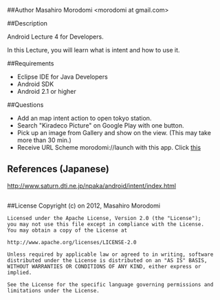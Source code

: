 ##Author
Masahiro Morodomi &lt;morodomi at gmail.com&gt;

##Description

Android Lecture 4 for Developers.

In this Lecture, you will learn what is intent and how to use it.

##Requirements
 * Eclipse IDE for Java Developers
 * Android SDK
 * Android 2.1 or higher

##Questions
 * Add an map intent action to open tokyo station.
 * Search "Kiradeco Picture" on Google Play with one button.
 * Pick up an image from Gallery and show on the view. (This may take more than 30 min.)
 * Receive URL Scheme morodomi://launch with this app. Click <a href="morodomi://launch">this</a>

## References (Japanese)
http://www.saturn.dti.ne.jp/npaka/android/intent/index.html

## 
##License
    Copyright (c) on 2012, Masahiro Morodomi

    Licensed under the Apache License, Version 2.0 (the "License");
    you may not use this file except in compliance with the License.
    You may obtain a copy of the License at

    http://www.apache.org/licenses/LICENSE-2.0

    Unless required by applicable law or agreed to in writing, software
    distributed under the License is distributed on an "AS IS" BASIS,
    WITHOUT WARRANTIES OR CONDITIONS OF ANY KIND, either express or
    implied.

    See the License for the specific language governing permissions and
    limitations under the License.